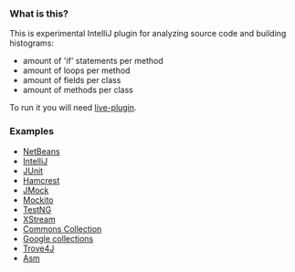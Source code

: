 ### What is this?

This is experimental IntelliJ plugin for analyzing source code and building histograms:
 - amount of 'if' statements per method
 - amount of loops per method
 - amount of fields per class
 - amount of methods per class

To run it you will need [live-plugin](https://github.com/dkandalov/live-plugin).

### Examples
 - [NetBeans](http://dkandalov.github.io/project-histograms/gh_pages/NetBeans_histogram.html)
 - [IntelliJ](http://dkandalov.github.io/project-histograms/gh_pages/IntelliJ_histogram.html)
 - [JUnit](http://dkandalov.github.io/project-histograms/gh_pages/junit_histogram.html)
 - [Hamcrest](http://dkandalov.github.io/project-histograms/gh_pages/JavaHamcrest_histogram.html)
 - [JMock](http://dkandalov.github.io/project-histograms/gh_pages/jmock_histogram.html)
 - [Mockito](http://dkandalov.github.io/project-histograms/gh_pages/mockito_histogram.html)
 - [TestNG](http://dkandalov.github.io/project-histograms/gh_pages/testng_histogram.html)
 - [XStream](http://dkandalov.github.io/project-histograms/gh_pages/xstream_histogram.html)
 - [Commons Collection](http://dkandalov.github.io/project-histograms/gh_pages/commons-collections4_histogram.html)
 - [Google collections](http://dkandalov.github.io/project-histograms/gh_pages/google-collections_histogram.html)
 - [Trove4J](http://dkandalov.github.io/project-histograms/gh_pages/trove4j_histogram.html)
 - [Asm](http://dkandalov.github.io/project-histograms/gh_pages/asm_histogram.html)
